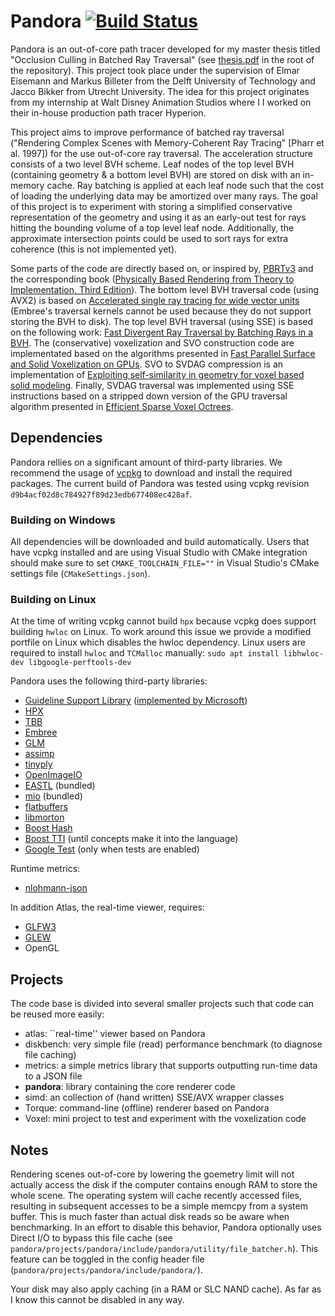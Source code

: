 # Pandora [![Build Status](https://travis-ci.com/mathijs727/pandora.svg?token=BHkWQ9P5pzBfP88jbtB8&branch=master)](https://travis-ci.com/mathijs727/pandora)  
Pandora is an out-of-core path tracer developed for my master thesis titled "Occlusion Culling in Batched Ray Traversal" (see [thesis.pdf](https://github.com/mathijs727/pandora/blob/master/thesis.pdf) in the root of the repository). This project took place under the supervision of Elmar Eisemann and Markus Billeter from the Delft University of Technology and Jacco Bikker from Utrecht University. The idea for this project originates from my internship at Walt Disney Animation Studios where I I worked on their in-house production path tracer Hyperion.

This project aims to improve performance of batched ray traversal ("Rendering Complex Scenes with Memory-Coherent Ray Tracing" [Pharr et al. 1997]) for the use out-of-core ray traversal. The acceleration structure consists of a two level BVH scheme. Leaf nodes of the top level BVH (containing geometry & a bottom level BVH) are stored on disk with an in-memory cache. Ray batching is applied at each leaf node such that the cost of loading the underlying data may be amortized over many rays. The goal of this project is to experiment with storing a simplified conservative representation of the geometry and using it as an early-out test for rays hitting the bounding volume of a top level leaf node. Additionally, the approximate intersection points could be used to sort rays for extra coherence (this is not implemented yet).

Some parts of the code are directly based on, or inspired by, [PBRTv3](https://github.com/mmp/pbrt-v3) and the corresponding book ([Physically Based Rendering from Theory to Implementation, Third Edition](http://www.pbrt.org/)). The bottom level BVH traversal code (using AVX2) is based on [Accelerated single ray tracing for wide vector units](https://dl.acm.org/citation.cfm?id=3105785) (Embree's traversal kernels cannot be used because they do not support storing the BVH to disk). The top level BVH traversal (using SSE) is based on the following work: [Fast Divergent Ray Traversal by Batching Rays in a BVH](https://dspace.library.uu.nl/handle/1874/343844). The (conservative) voxelization and SVO construction code are implementated based on the  algorithms presented in [Fast Parallel Surface and Solid Voxelization on GPUs](http://research.michael-schwarz.com/publ/files/vox-siga10.pdf). SVO to SVDAG compression is an implementation of [
Exploiting self-similarity in geometry for voxel based solid modeling](https://dl.acm.org/citation.cfm?id=781631). Finally, SVDAG traversal was implemented using SSE instructions based on a stripped down version of the GPU traversal algorithm presented in [Efficient Sparse Voxel Octrees](https://research.nvidia.com/publication/efficient-sparse-voxel-octrees).

## Dependencies
Pandora rellies on a significant amount of third-party libraries. We recommend the usage of [vcpkg](https://github.com/microsoft/vcpkg) to download and install the required packages. The current build of Pandora was tested using vcpkg revision `d9b4acf02d8c784927f89d23edb677408ec428af`.

### Building on Windows

All dependencies will be downloaded and build automatically. Users that have vcpkg installed and are using Visual Studio with CMake integration should make sure to set `CMAKE_TOOLCHAIN_FILE=""` in Visual Studio's CMake settings file (`CMakeSettings.json`).

### Building on Linux

At the time of writing vcpkg cannot build `hpx` because vcpkg does support building `hwloc` on Linux. To work around this issue we provide a modified portfile on Linux which disables the hwloc dependency. Linux users are required to install `hwloc` and `TCMalloc` manually:
`sudo apt install libhwloc-dev libgoogle-perftools-dev`

Pandora uses the following third-party libraries:
 - [Guideline Support Library](https://github.com/isocpp/CppCoreGuidelines/blob/master/CppCoreGuidelines.md) ([implemented by Microsoft](https://github.com/Microsoft/GSL))
 - [HPX](https://github.com/STEllAR-GROUP/hpx)
 - [TBB](https://github.com/01org/tbb)
 - [Embree](https://embree.github.io)
 - [GLM](https://github.com/g-truc/glm)
 - [assimp](https://github.com/assimp/assimp)
 - [tinyply](https://github.com/ddiakopoulos/tinyply)
 - [OpenImageIO](https://github.com/OpenImageIO/oiio)
 - [EASTL](https://github.com/electronicarts/EASTL) (bundled)
 - [mio](https://github.com/mandreyel/mio) (bundled)
 - [flatbuffers](https://github.com/google/flatbuffers)
 - [libmorton](https://github.com/Forceflow/libmorton)
 - [Boost Hash](https://www.boost.org/)
 - [Boost TTI](https://www.boost.org/) (until concepts make it into the language)
 - [Google Test](https://github.com/google/googletest) (only when tests are enabled)

Runtime metrics:
 - [nlohmann-json](https://github.com/nlohmann/json)

In addition Atlas, the real-time viewer, requires:
 - [GLFW3](http://www.glfw.org/)
 - [GLEW](http://glew.sourceforge.net/)
 - OpenGL


## Projects
The code base is divided into several smaller projects such that code can be reused more easily:

- atlas:		``real-time'' viewer based on Pandora
- diskbench:	very simple file (read) performance benchmark (to diagnose file caching)
- metrics:		a simple metrics library that supports outputting run-time data to a JSON file
- **pandora**:	library containing the core renderer code
- simd:		an collection of (hand written) SSE/AVX wrapper classes
- Torque:		command-line (offline) renderer based on Pandora
- Voxel:		mini project to test and experiment with the voxelization code


## Notes
Rendering scenes out-of-core by lowering the goemetry limit will not actually access the disk if the computer contains enough RAM to store the whole scene. The operating system will cache recently accessed files, resulting in subsequent accesses to be a simple memcpy from a system buffer. This is much faster than actual disk reads so be aware when benchmarking. In an effort to disable this behavior, Pandora optionally uses Direct I/O to bypass this file cache (see ```pandora/projects/pandora/include/pandora/utility/file_batcher.h```). This feature can be toggled in the config header file (```pandora/projects/pandora/include/pandora/```).

Your disk may also apply caching (in a RAM or SLC NAND cache). As far as I know this cannot be disabled in any way.